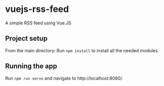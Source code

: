 # vuejs-rss-feed
A simple RSS feed using Vue.JS

## Project setup
From the main directory: Run `npm install` to install all the needed modules.

## Running the app
Run `npm run serve` and navigate to http://localhost:8080/.